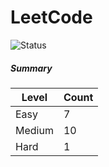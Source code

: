 # LeetCode

![Status](https://img.shields.io/badge/status-18%2F329-brightgreen.svg)

##### Summary

| Level  | Count|
|--------|------|
| Easy   |  7   |
| Medium |  10   |
| Hard   |  1   |
